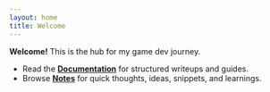 ```yaml
---
layout: home
title: Welcome
---
```



**Welcome!** This is the hub for my game dev journey.


- Read the [**Documentation**](https://johnbigornia.github.io/game-dev/docs/) for structured writeups and guides.
- Browse [**Notes**](https://johnbigornia.github.io/game-dev/notes/) for quick thoughts, ideas, snippets, and learnings.
